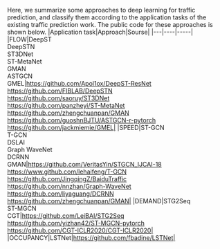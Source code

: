 Here, we summarize some approaches to deep learning for traffic prediction, and classify them according to the application tasks of the existing traffic prediction work.
The public code for these approaches is shown below.
|Application task|Approach|Sourse|
|---|----|-----|
|FLOW|DeepST<br>DeepSTN<br>ST3DNet<br>ST-MetaNet<br>GMAN<br>ASTGCN<br>GMEL|https://github.com/Apol1ox/DeepST-ResNet<br>https://github.com/FIBLAB/DeepSTN<br>https://github.com/saoruy/ST3DNet<br>https://github.com/panzheyi/ST-MetaNet<br>https://github.com/zhengchuanpan/GMAN<br>https://github.com/guoshnBJTU/ASTGCN-r-pytorch<br>https://github.com/jackmiemie/GMEL|
|SPEED|ST-GCN<br>T-GCN<br>DSLAI<br>Graph WaveNet<br>DCRNN<br>GMAN|https://github.com/VeritasYin/STGCN_IJCAI-18<br>https://www.github.com/lehaifeng/T-GCN<br>https://github.com/JingqingZ/BaiduTraffic<br>https://github.com/nnzhan/Graph-WaveNet<br>https://github.com/liyaguang/DCRNN<br>https://github.com/zhengchuanpan/GMAN|
|DEMAND|STG2Seq<br>ST-MGCN<br>CGT|https://github.com/LeiBAI/STG2Seq<br>https://github.com/yizhan42/ST-MGCN-pytorch<br>https://github.com/CGT-ICLR2020/CGT-ICLR2020|
|OCCUPANCY|LSTNet|https://github.com/fbadine/LSTNet|
